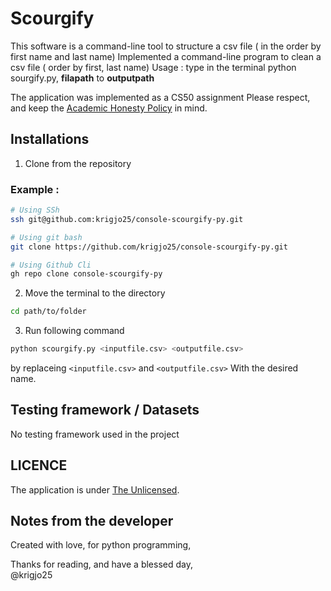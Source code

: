 # Scourgify
This software is a command-line tool to structure a csv file ( in the order by first name and last name)
Implemented a command-line program to clean a csv file ( order by first, last name)
Usage : type in the terminal python sourgify.py, <b>filapath</b> to <b>outputpath</b>

The application was implemented as a CS50 assignment
Please respect, and keep the [Academic Honesty Policy](https://cs50.harvard.edu/x/2023/honesty/) in mind.<br>


## Installations
1. Clone from the repository

### Example :
```sh
# Using SSh 
ssh git@github.com:krigjo25/console-scourgify-py.git

# Using git bash
git clone https://github.com/krigjo25/console-scourgify-py.git

# Using Github Cli
gh repo clone console-scourgify-py
```
2. Move the terminal to the directory
```sh
cd path/to/folder
```
3. Run following command
```sh
python scourgify.py <inputfile.csv> <outputfile.csv>
```
by replaceing `<inputfile.csv>` and `<outputfile.csv>` With the desired name.

##  Testing framework / Datasets
No testing framework used in the project

## LICENCE
The application is under [The Unlicensed](./LICENCE).

## Notes from the developer
Created with love, for python programming,

Thanks for reading, and have a blessed day,<br>
@krigjo25